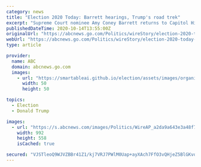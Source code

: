 ```yaml
---
category: news
title: "Election 2020 Today: Barrett hearings, Trump's road trek"
excerpt: "Supreme Court nominee Amy Coney Barrett returns to Capitol Hill for a third day of confirmation hearings by the Senate Judiciary Committee"
publishedDateTime: 2020-10-14T13:55:00Z
originalUrl: "https://abcnews.go.com/Politics/wireStory/election-2020-today-barrett-hearings-trumps-road-trek-73604547"
webUrl: "https://abcnews.go.com/Politics/wireStory/election-2020-today-barrett-hearings-trumps-road-trek-73604547"
type: article

provider:
  name: ABC
  domain: abcnews.go.com
  images:
    - url: "https://smartableai.github.io/election/assets/images/organizations/abcnews.go.com-50x50.jpg"
      width: 50
      height: 50

topics:
  - Election
  - Donald Trump

images:
  - url: "https://s.abcnews.com/images/Politics/WireAP_a2da9a643e3a48f7b79d88551722c6f0_16x9_992.jpg"
    width: 992
    height: 558
    isCached: true

secured: "VJSTleoQ9WJVZBBr41Z1/kj7VRJ7PWlM0Uap+ayXAch7FfO3vQHjeZ5BlGKvoKpIcp/SiP/zugCoO4epRs/EYRpk4219pc3iVBJuPWKO0CnCxbisdKfxqJ6aF1sDl6tavrOXsqvq/gUwcGVRp3LlrYbwLhxxAtb7VXjvku2DzgBxoZzl7UNhz42/9oIwcAAAOee/TAZ5U4DLSv439BYH2NDFmFbCDlbfJLcOLefAde0FDKw2hD2ttja/0G2AU7zOcZknM0cIlB+HTp3gF3scnnvuoDlEik0uyrQTv68VrBseWQfkmrUZM8JvlOQAoCc+a5u8rvEAhgoDE0zGfgYKOyJSgmRDJFvDy63A8OHPUiA=;ePjymswzBz8yjsCMFQuANA=="
---
```


